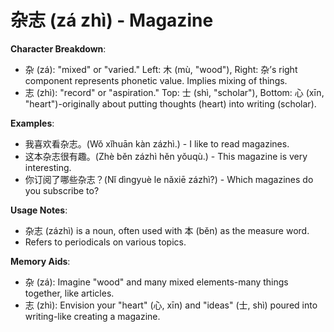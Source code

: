 # **杂志 (zá zhì) - Magazine**

**Character Breakdown**:  
- 杂 (zá): "mixed" or "varied." Left: 木 (mù, "wood"), Right: 杂’s right component represents phonetic value. Implies mixing of things.  
- 志 (zhì): "record" or "aspiration." Top: 士 (shì, "scholar"), Bottom: 心 (xīn, "heart")-originally about putting thoughts (heart) into writing (scholar).

**Examples**:  
- 我喜欢看杂志。(Wǒ xǐhuān kàn zázhì.) - I like to read magazines.  
- 这本杂志很有趣。(Zhè běn zázhì hěn yǒuqù.) - This magazine is very interesting.  
- 你订阅了哪些杂志？(Nǐ dìngyuè le nǎxiē zázhì?) - Which magazines do you subscribe to?

**Usage Notes**:  
- 杂志 (zázhì) is a noun, often used with 本 (běn) as the measure word.  
- Refers to periodicals on various topics.

**Memory Aids**:  
- 杂 (zá): Imagine "wood" and many mixed elements-many things together, like articles.  
- 志 (zhì): Envision your "heart" (心, xīn) and "ideas" (士, shì) poured into writing-like creating a magazine.
